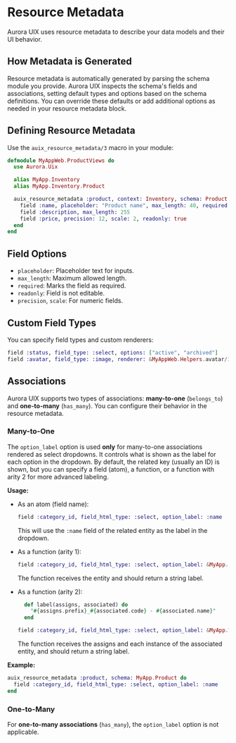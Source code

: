 # Resource Metadata

Aurora UIX uses resource metadata to describe your data models and their UI behavior.

## How Metadata is Generated

Resource metadata is automatically generated by parsing the schema module you provide. Aurora UIX inspects the schema's fields and associations, setting default types and options based on the schema definitions. You can override these defaults or add additional options as needed in your resource metadata block.

## Defining Resource Metadata

Use the `auix_resource_metadata/3` macro in your module:

```elixir
defmodule MyAppWeb.ProductViews do
  use Aurora.Uix

  alias MyApp.Inventory
  alias MyApp.Inventory.Product

  auix_resource_metadata :product, context: Inventory, schema: Product do
    field :name, placeholder: "Product name", max_length: 40, required: true
    field :description, max_length: 255
    field :price, precision: 12, scale: 2, readonly: true
  end
end
```

## Field Options

- `placeholder`: Placeholder text for inputs.
- `max_length`: Maximum allowed length.
- `required`: Marks the field as required.
- `readonly`: Field is not editable.
- `precision`, `scale`: For numeric fields.

## Custom Field Types

You can specify field types and custom renderers:

```elixir
field :status, field_type: :select, options: ["active", "archived"]
field :avatar, field_type: :image, renderer: &MyAppWeb.Helpers.avatar/1
```

## Associations

Aurora UIX supports two types of associations: **many-to-one** (`belongs_to`) and **one-to-many** (`has_many`). You can configure their behavior in the resource metadata.

### Many-to-One

The `option_label` option is used **only** for many-to-one associations rendered as select dropdowns. It controls what is shown as the label for each option in the dropdown. By default, the related key (usually an ID) is shown, but you can specify a field (atom), a function, or a function with arity 2 for more advanced labeling.

**Usage:**

- As an atom (field name):
  ```elixir
  field :category_id, field_html_type: :select, option_label: :name
  ```
  This will use the `:name` field of the related entity as the label in the dropdown.

- As a function (arity 1):
  ```elixir
  field :category_id, field_html_type: :select, option_label: &MyApp.Category.label/1
  ```
  The function receives the entity and should return a string label.

- As a function (arity 2):
  ```elixir
    def label(assigns, associated) do
      "#{assigns.prefix}_#{associated.code} - #{associated.name}"
    end  
  ```
  ```elixir
  field :category_id, field_html_type: :select, option_label: &MyApp.Warehouse.label/2
  ```
  The function receives the assigns and each instance of the associated entity, and should return a string label.

**Example:**

```elixir
auix_resource_metadata :product, schema: MyApp.Product do
  field :category_id, field_html_type: :select, option_label: :name
end
```

### One-to-Many

For **one-to-many associations** (`has_many`), the `option_label` option is not applicable.
